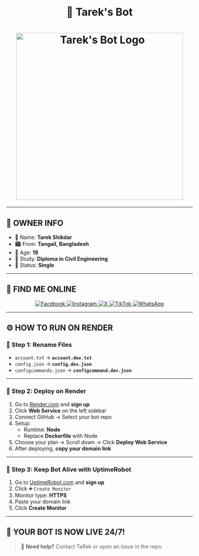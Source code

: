 <h1 align="center">🤖 Tarek's Bot</h1>

<h1 align="center">
  <img src="https://drive.google.com/uc?export=view&id=18HWTegV6E4J6-DPpGYvpGuFKt5V2hHhK" width="450" alt="Tarek's Bot Logo"/>
</h1>

---

## 👤 OWNER INFO

- 👑 Name: **Tarek Shikdar**  
- 🏙️ From: **Tangail, Bangladesh**  
- 🎂 Age: **19**  
- 📖 Study: **Diploma in Civil Engineering**  
- 🧸 Status: **Single**  

---

## 📱 FIND ME ONLINE

<p align="center">
  <a href="https://www.facebook.com/tarek.shikdar.08">
    <img src="https://img.shields.io/badge/Facebook-1877F2?style=for-the-badge&logo=facebook&logoColor=white" alt="Facebook"/>
  </a>
  <a href="https://www.instagram.com/_tarek.0">
    <img src="https://img.shields.io/badge/Instagram-E4405F?style=for-the-badge&logo=instagram&logoColor=white" alt="Instagram"/>
  </a>
  <a href="https://twitter.com/TarekShikdar1">
    <img src="https://img.shields.io/badge/X-1DA1F2?style=for-the-badge&logo=twitter&logoColor=white" alt="X"/>
  </a>
  <a href="https://www.tiktok.com/@_tarek.0">
    <img src="https://img.shields.io/badge/TikTok-000000?style=for-the-badge&logo=tiktok&logoColor=white" alt="TikTok"/>
  </a>
  <a href="https://wa.me/+8801785557724">
    <img src="https://img.shields.io/badge/WhatsApp-25D366?style=for-the-badge&logo=whatsapp&logoColor=white" alt="WhatsApp"/>
  </a>
</p>

---

## ⚙️ HOW TO RUN ON RENDER

### 🥇 Step 1: Rename Files
- `account.txt` → **`account.dev.txt`**  
- `config.json` → **`config.dev.json`**  
- `configcommands.json` → **`configcommand.dev.json`**  

---

### 🥈 Step 2: Deploy on Render
1. Go to [Render.com](https://render.com) and **sign up**  
2. Click **Web Service** on the left sidebar  
3. Connect GitHub → Select your bot repo  
4. Setup:
   - Runtime: **Node**  
   - Replace **Dockerfile** with Node  
5. Choose your plan → Scroll down → Click **Deploy Web Service**  
6. After deploying, **copy your domain link**  

---

### 🥉 Step 3: Keep Bot Alive with UptimeRobot
1. Go to [UptimeRobot.com](https://uptimerobot.com) and **sign up**  
2. Click ➕ `Create Monitor`  
3. Monitor type: **HTTPS**  
4. Paste your domain link  
5. Click **Create Monitor**  

---

## 🎉 YOUR BOT IS NOW LIVE 24/7!

> 🤖 **Need help?** Contact TaRek or open an issue in the repo.

